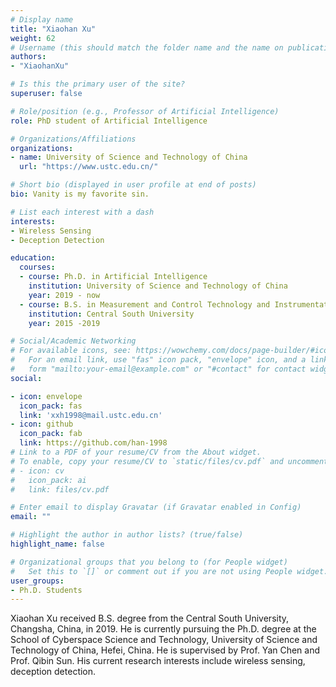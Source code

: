 ```yaml
---
# Display name
title: "Xiaohan Xu"
weight: 62
# Username (this should match the folder name and the name on publications)
authors:
- "XiaohanXu"

# Is this the primary user of the site?
superuser: false

# Role/position (e.g., Professor of Artificial Intelligence)
role: PhD student of Artificial Intelligence

# Organizations/Affiliations
organizations:
- name: University of Science and Technology of China
  url: "https://www.ustc.edu.cn/"

# Short bio (displayed in user profile at end of posts)
bio: Vanity is my favorite sin.

# List each interest with a dash
interests:
- Wireless Sensing
- Deception Detection

education:
  courses:
  - course: Ph.D. in Artificial Intelligence
    institution: University of Science and Technology of China
    year: 2019 - now
  - course: B.S. in Measurement and Control Technology and Instrumentation Program
    institution: Central South University
    year: 2015 -2019

# Social/Academic Networking
# For available icons, see: https://wowchemy.com/docs/page-builder/#icons
#   For an email link, use "fas" icon pack, "envelope" icon, and a link in the
#   form "mailto:your-email@example.com" or "#contact" for contact widget.
social:

- icon: envelope
  icon_pack: fas
  link: 'xxh1998@mail.ustc.edu.cn'
- icon: github
  icon_pack: fab
  link: https://github.com/han-1998
# Link to a PDF of your resume/CV from the About widget.
# To enable, copy your resume/CV to `static/files/cv.pdf` and uncomment the lines below.
# - icon: cv
#   icon_pack: ai
#   link: files/cv.pdf

# Enter email to display Gravatar (if Gravatar enabled in Config)
email: ""

# Highlight the author in author lists? (true/false)
highlight_name: false

# Organizational groups that you belong to (for People widget)
#   Set this to `[]` or comment out if you are not using People widget.
user_groups:
- Ph.D. Students
---
```


Xiaohan Xu received B.S. degree from the Central South University, Changsha, China, in 2019. He is currently pursuing the Ph.D. degree at the School of Cyberspace Science and Technology, University of Science and Technology of China, Hefei, China. He is supervised by Prof. Yan Chen and Prof. Qibin Sun. His current research interests include wireless sensing, deception detection.
